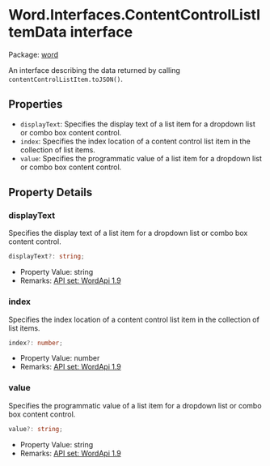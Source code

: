 # Word.Interfaces.ContentControlListItemData interface

Package: [word](/en-us/javascript/api/word)

An interface describing the data returned by calling `contentControlListItem.toJSON()`.

## Properties

- `displayText`: Specifies the display text of a list item for a dropdown list or combo box content control.
- `index`: Specifies the index location of a content control list item in the collection of list items.
- `value`: Specifies the programmatic value of a list item for a dropdown list or combo box content control.

## Property Details

### displayText

Specifies the display text of a list item for a dropdown list or combo box content control.

```typescript
displayText?: string;
```

- Property Value: string
- Remarks: [API set: WordApi 1.9](/en-us/javascript/api/requirement-sets/word/word-api-requirement-sets)

### index

Specifies the index location of a content control list item in the collection of list items.

```typescript
index?: number;
```

- Property Value: number
- Remarks: [API set: WordApi 1.9](/en-us/javascript/api/requirement-sets/word/word-api-requirement-sets)

### value

Specifies the programmatic value of a list item for a dropdown list or combo box content control.

```typescript
value?: string;
```

- Property Value: string
- Remarks: [API set: WordApi 1.9](/en-us/javascript/api/requirement-sets/word/word-api-requirement-sets)